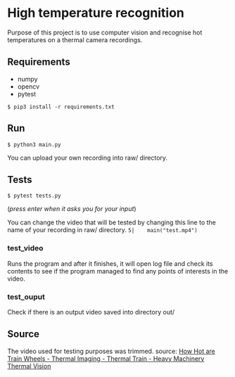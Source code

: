 # High temperature recognition

Purpose of this project is to use computer vision and recognise hot temperatures on a
thermal camera recordings.

## Requirements

- numpy
- opencv
- pytest

`$ pip3 install -r requirements.txt`

## Run

`$ python3 main.py`

You can upload your own recording into raw/ directory.

## Tests

`$ pytest tests.py`

(*press enter when it asks you for your input*)

You can change the video that will be tested by changing this line to the name of your recording in raw/ directory.
`5|    main("test.mp4")`

### test_video

Runs the program and after it finishes, it will open log file and check its contents to see if the program managed to find any points of interests in the video.

### test_ouput

Check if there is an output video saved into directory out/

## Source

The video used for testing purposes was trimmed.
source:
[How Hot are Train Wheels - Thermal Imaging - Thermal Train - Heavy Machinery Thermal Vision](https://www.youtube.com/watch?v=ukCGdAm0rxc)
